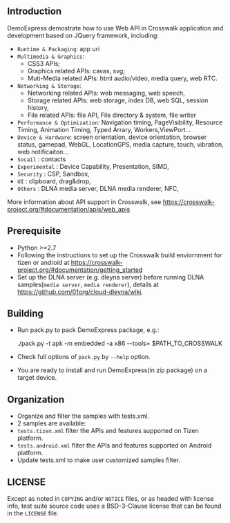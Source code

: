 ## Introduction

DemoExpress demostrate how to use Web API in Crosswalk application and development based on JQuery framework, including:
* `Runtime & Packaging`: app uri
* `Multimedia & Graphics`: 
  * CSS3 APIs; 
  * Graphics related APIs: cavas, svg; 
  * Muti-Media related APIs: html audio/video, media query, web RTC. 
* `Networking & Storage`:
  * Networking related APIs: web messaging, web speech,
  * Storage related APIs: web storage, index DB, web SQL, session history, 
  * File related APIs: file API, File directory & system, file writer 
* `Performance & Optimization`: Navigation timing, PageVisibility, Resource Timing, Animation Timing, Typed Arrary, Workers,ViewPort...
* `Device & Hardware`: screen orientation, device orientation, browser status, gamepad, WebGL, LocationGPS, media capture, touch, vibration, web notificaiton...
* `Socail` : contacts
* `Experimental` : Device Capability, Presentation, SIMD,    
* `Security` : CSP, Sandbox,
* `UI` : clipboard, drag&drop,
* `Others` : DLNA media server, DLNA media renderer, NFC,

More information about API support in Crosswalk, see https://crosswalk-project.org/#documentation/apis/web_apis

## Prerequisite
*   Python >=2.7 
*   Following the instructions to set up the Crosswalk build enviornment for tizen or android at https://crosswalk-project.org/#documentation/getting_started  
*   Set up the DLNA server (e.g. dleyna server) before running DLNA samples(`media server`, `media renderer`), details at https://github.com/01org/cloud-dleyna/wiki.

## Building
* Run pack.py to pack DemoExpress package, e.g.: 

    ./pack.py -t apk -m embedded -a x86 --tools= $PATH_TO_CROSSWALK

* Check full options of `pack.py` by `--help` option.
* You are ready to install and run DemoExpress(in zip package) on a target device.

## Organization
* Organize and filter the samples with tests.xml. 
* 2 samples are available:
 * `tests.tizen.xml` filter the APIs and features supported on Tizen platform.
 * `tests.android.xml` fliter the APIs and features supported on Android platform.
* Update tests.xml to make user customized samples filter. 

## LICENSE

Except as noted in `COPYING` and/or `NOTICE` files, or as headed with license
info, test suite source code uses a BSD-3-Clause license that can be found in the
`LICENSE` file.


